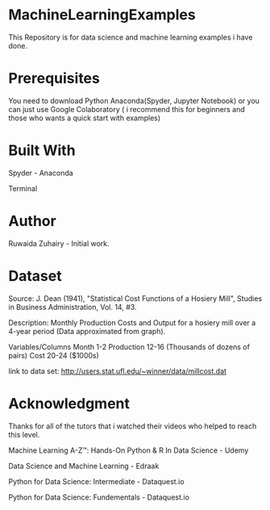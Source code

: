 # MachineLearningExamples
This Repository is for data science and machine learning examples i have done.

# Prerequisites
You need to download Python Anaconda(Spyder, Jupyter Notebook) or you can just use Google Colaboratory ( i recommend this for beginners and those who wants a quick start with examples)

# Built With
Spyder - Anaconda 

Terminal

# Author
Ruwaida Zuhairy - Initial work.

# Dataset
Source: J. Dean (1941), "Statistical Cost Functions of a Hosiery Mill", Studies in Business Administration, Vol. 14, #3.

Description: Monthly Production Costs and Output for a hosiery mill over a 4-year period (Data approximated from graph).

Variables/Columns Month 1-2 Production 12-16 (Thousands of dozens of pairs) Cost 20-24 ($1000s)

link to data set: http://users.stat.ufl.edu/~winner/data/millcost.dat

# Acknowledgment
Thanks for all of the tutors that i watched their videos who helped to reach this level.

Machine Learning A-Z™: Hands-On Python & R In Data Science - Udemy

Data Science and Machine Learning - Edraak

Python for Data Science: Intermediate - Dataquest.io

Python for Data Science: Fundementals - Dataquest.io
